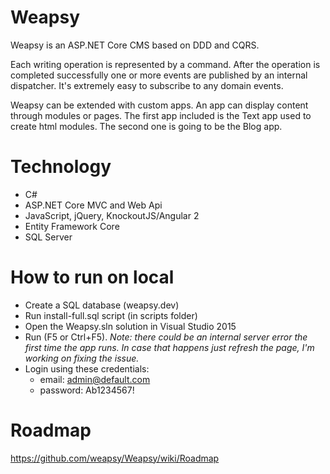 # Weapsy
Weapsy is an ASP.NET Core CMS based on DDD and CQRS.

Each writing operation is represented by a command. After the operation is completed successfully one or more events are published by an internal dispatcher.
It's extremely easy to subscribe to any domain events.

Weapsy can be extended with custom apps.
An app can display content through modules or pages.
The first app included is the Text app used to create html modules.
The second one is going to be the Blog app.

# Technology

- C#
- ASP.NET Core MVC and Web Api
- JavaScript, jQuery, KnockoutJS/Angular 2
- Entity Framework Core
- SQL Server

# How to run on local

- Create a SQL database (weapsy.dev)
- Run install-full.sql script (in scripts folder)
- Open the Weapsy.sln solution in Visual Studio 2015
- Run (F5 or Ctrl+F5). _Note: there could be an internal server error the first time the app runs. In case that happens just refresh the page, I'm working on fixing the issue._
- Login using these credentials:
  - email: admin@default.com
  - password: Ab1234567!

# Roadmap

https://github.com/weapsy/Weapsy/wiki/Roadmap
